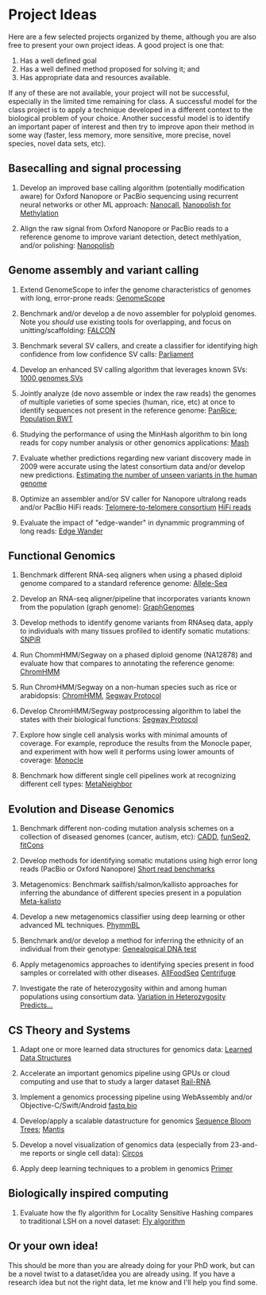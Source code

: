# Project Ideas

Here are a few selected projects organized by theme, although you are also free to present your own project ideas. A good project is one that:
 
  1. Has a well defined goal
  2. Has a well defined method proposed for solving it; and 
  3. Has appropriate data and resources available. 
 
If any of these are not available, your project will not be successful, especially in the limited time remaining for class. A successful model for the class project is to apply a technique developed in a different context to the biological problem of your choice. Another successful model is to identify an important paper of interest and then try to improve apon their method in some way (faster, less memory, more sensitive, more precise, novel species, novel data sets, etc).


## Basecalling and signal processing

1. Develop an improved base calling algorithm (potentially modification aware) for Oxford Nanopore or PacBio sequencing using recurrent neural networks or other ML approach:
[Nanocall](https://academic.oup.com/bioinformatics/article/33/1/49/2525680/Nanocall-an-open-source-basecaller-for-Oxford),
[Nanopolish for Methylation](http://www.nature.com/nmeth/journal/vaop/ncurrent/full/nmeth.4184.html?WT.feed_name=subjects_computational-biology-and-bioinformatics)

2. Align the raw signal from Oxford Nanopore or PacBio reads to a reference genome to improve variant detection, detect methlyation, and/or polishing:
[Nanopolish](http://www.nature.com/nmeth/journal/v12/n8/abs/nmeth.3444.html)


## Genome assembly and variant calling

1. Extend GenomeScope to infer the genome characteristics of genomes with long, error-prone reads:
[GenomeScope](http://biorxiv.org/content/early/2017/02/28/075978)

2. Benchmark and/or develop a de novo assembler for polyploid genomes. Note you *should* use existing tools for overlapping, and focus on unitting/scaffolding:
[FALCON](http://www.nature.com/nmeth/journal/v13/n12/full/nmeth.4035.html)

3. Benchmark several SV callers, and create a classifier for identifying high confidence from low confidence SV calls:
[Parliament](http://bmcgenomics.biomedcentral.com/articles/10.1186/s12864-015-1479-3)

4. Develop an enhanced SV calling algorithm that leverages known SVs:
[1000 genomes SVs](http://www.nature.com/nature/journal/v526/n7571/full/nature15394.html)

5. Jointly analyze (de novo assemble or index the raw reads) the genomes of multiple varieties of some species (human, rice, etc) at once to identify sequences not present in the reference genome:
[PanRice](https://academic.oup.com/nar/article/45/2/597/2333876/RPAN-rice-pan-genome-browser-for-3000-rice-genomes); [Population BWT](http://genome.cshlp.org/content/27/2/300.abstract)

6. Studying the performance of using the MinHash algorithm to bin long reads for copy number analysis or other genomics applications:
[Mash](https://genomebiology.biomedcentral.com/articles/10.1186/s13059-016-0997-x)

7. Evaluate whether predictions regarding new variant discovery made in 2009 were accurate using the latest consortium data and/or develop new predictions. [Estimating the number of unseen variants in the human genome](http://www.pnas.org/content/106/13/5008)

8. Optimize an assembler and/or SV caller for Nanopore ultralong reads and/or PacBio HiFi reads:
[Telomere-to-telomere consortium](https://github.com/nanopore-wgs-consortium/CHM13) [HiFi reads](https://www.nature.com/articles/s41587-019-0217-9)

9. Evaluate the impact of "edge-wander" in dynammic programming of long reads:
[Edge Wander](https://europepmc.org/abstract/med/9773345)


## Functional Genomics

1. Benchmark different RNA-seq aligners when using a phased diploid genome compared to a standard reference genome:
[Allele-Seq](http://msb.embopress.org/content/7/1/522.long)

2. Develop an RNA-seq aligner/pipeline that incorporates variants known from the population (graph genome):
[GraphGenomes](http://biorxiv.org/content/early/2017/01/18/101378)

3. Develop methods to identify genome variants from RNAseq data, apply to individuals with many tissues profiled to identify somatic mutations:
[SNPiR](https://www.ncbi.nlm.nih.gov/pmc/articles/PMC3791257/)

4. Run ChommHMM/Segway on a phased diploid genome (NA12878) and evaluate how that compares to annotating the reference genome:
[ChromHMM](http://www.nature.com/nmeth/journal/v9/n3/full/nmeth.1906.html)

5. Run ChromHMM/Segway on a non-human species such as rice or arabidopsis:
[ChromHMM](http://www.nature.com/nmeth/journal/v9/n3/full/nmeth.1906.html), [Segway Protocol](http://biorxiv.org/content/early/2016/10/17/080382)

6. Develop ChromHMM/Segway postprocessing algorithm to label the states with their biological functions:
[Segway Protocol](http://biorxiv.org/content/early/2016/10/17/080382)

7. Explore how single cell analysis works with minimal amounts of coverage. For example, reproduce the results from the Monocle paper, and experiment with how well it performs using lower amounts of coverage:
[Monocle](http://www.nature.com/nbt/journal/v32/n4/abs/nbt.2859.html)

8. Benchmark how different single cell pipelines work at recognizing different cell types:
[MetaNeighbor](https://www.nature.com/articles/s41467-018-03282-0)


## Evolution and Disease Genomics

1. Benchmark different non-coding mutation analysis schemes on a collection of diseased genomes (cancer, autism, etc): 
[CADD](http://www.nature.com/ng/journal/v46/n3/full/ng.2892.html), [funSeq2](https://genomebiology.biomedcentral.com/articles/10.1186/s13059-014-0480-5), [fitCons](http://www.nature.com/ng/journal/v47/n3/full/ng.3196.html)

2. Develop methods for identifying somatic mutations using high error long reads (PacBio or Oxford Nanopore)
[Short read benchmarks](http://www.nature.com/articles/ncomms10001)

3. Metagenomics: Benchmark sailfish/salmon/kallisto approaches for inferring the abundance of different species present in a population
[Meta-kalisto](https://academic.oup.com/bioinformatics/article-abstract/doi/10.1093/bioinformatics/btx106/3038398/Pseudoalignment-for-metagenomic-read-assignment?redirectedFrom=fulltext)

4. Develop a new metagenomics classifier using deep learning or other advanced ML techniques.
[PhymmBL](http://www.nature.com/nmeth/journal/v6/n9/full/nmeth.1358.html)

5. Benchmark and/or develop a method for inferring the ethnicity of an individual from their genotype:
[Genealogical DNA test](https://en.wikipedia.org/wiki/Genealogical_DNA_test)

6. Apply metagenomics approaches to identifying species present in food samples or correlated with other diseases. [AllFoodSeq](https://academic.oup.com/bioinformatics/article-lookup/doi/10.1093/bioinformatics/btw822) [Centrifuge](genome.cshlp.org/content/26/12/1721.full)

7. Investigate the rate of heterozygosity within and among human populations using consortium data. [Variation in Heterozygosity Predicts...](http://journals.plos.org/plosone/article/figure?id=10.1371/journal.pone.0063048.g001)


## CS Theory and Systems

1. Adapt one or more learned data structures for genomics data:
[Learned Data Structures](https://arxiv.org/abs/1712.01208)

2. Accelerate an important genomics pipeline using GPUs or cloud computing and use that to study a larger dataset
[Rail-RNA](https://academic.oup.com/bioinformatics/article-abstract/doi/10.1093/bioinformatics/btw575/2525684/Rail-RNA-Scalable-analysis-of-RNA-seq-splicing-and)

3. Implement a genomics processing pipeline using WebAssembly and/or Objective-C/Swift/Android [fastq.bio](https://www.smashingmagazine.com/2019/04/webassembly-speed-web-app/)

4. Develop/apply a scalable datastructure for genomics
[Sequence Bloom Trees](https://www.nature.com/articles/nbt.3442); [Mantis](https://www.cell.com/cell-systems/fulltext/S2405-4712(18)30239-4)

5. Develop a novel visualization of genomics data (especially from 23-and-me reports or single cell data):
[Circos](http://genome.cshlp.org/content/19/9/1639.full)

6. Apply deep learning techniques to a problem in genomics
[Primer](https://www.nature.com/articles/s41588-018-0295-5)


## Biologically inspired computing

1. Evaluate how the fly algorithm for Locality Sensitive Hashing compares to traditional LSH on a novel dataset:
[Fly algorithm](http://science.sciencemag.org/content/358/6364/793)


## Or your own idea! 

This should be more than you are already doing for your PhD work, but can be a novel twist to a dataset/idea you are already using. If you have a research idea but not the right data, let me know and I'll help you find some.
